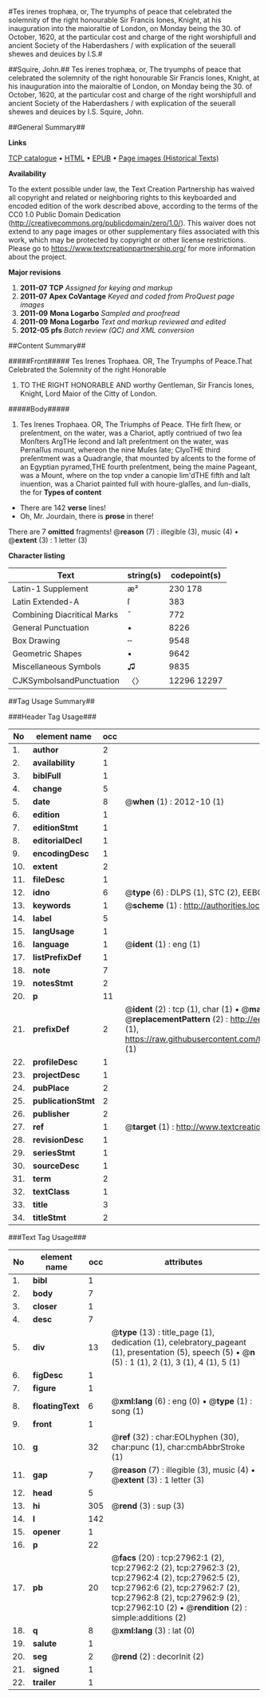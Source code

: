 #Tes irenes trophæa, or, The tryumphs of peace that celebrated the solemnity of the right honourable Sir Francis Iones, Knight, at his inauguration into the maioraltie of London, on Monday being the 30. of October, 1620, at the particular cost and charge of the right worshipfull and ancient Society of the Haberdashers / with explication of the seuerall shewes and deuices by I.S.#

##Squire, John.##
Tes irenes trophæa, or, The tryumphs of peace that celebrated the solemnity of the right honourable Sir Francis Iones, Knight, at his inauguration into the maioraltie of London, on Monday being the 30. of October, 1620, at the particular cost and charge of the right worshipfull and ancient Society of the Haberdashers / with explication of the seuerall shewes and deuices by I.S.
Squire, John.

##General Summary##

**Links**

[TCP catalogue](http://www.ota.ox.ac.uk/tcp/)  • 
[HTML](http://tei.it.ox.ac.uk/tcp/Texts-HTML/free/A12/A12813.html)  • 
[EPUB](http://tei.it.ox.ac.uk/tcp/Texts-EPUB/free/A12/A12813.epub) • 
[Page images (Historical Texts)](https://historicaltexts.jisc.ac.uk/eebo-29426087e)

**Availability**

To the extent possible under law, the Text Creation Partnership has waived all copyright and related or neighboring rights to this keyboarded and encoded edition of the work described above, according to the terms of the CC0 1.0 Public Domain Dedication (http://creativecommons.org/publicdomain/zero/1.0/). This waiver does not extend to any page images or other supplementary files associated with this work, which may be protected by copyright or other license restrictions. Please go to https://www.textcreationpartnership.org/ for more information about the project.

**Major revisions**

1. __2011-07__ __TCP__ *Assigned for keying and markup*
1. __2011-07__ __Apex CoVantage__ *Keyed and coded from ProQuest page images*
1. __2011-09__ __Mona Logarbo__ *Sampled and proofread*
1. __2011-09__ __Mona Logarbo__ *Text and markup reviewed and edited*
1. __2012-05__ __pfs__ *Batch review (QC) and XML conversion*

##Content Summary##

#####Front#####
Tes Irenes Trophaea. OR, The Tryumphs of Peace.That Celebrated the Solemnity of the right Honorable 
1. TO THE RIGHT HONORABLE AND worthy Gentleman, Sir Francis Iones, Knight, Lord Maior of the Citty of London.

#####Body#####

1. Tes Irenes Trophaea. OR, The Triumphs of Peace.
THe firſt ſhew, or preſentment, on the water, was a Chariot, aptly contriued of two ſea Monſters ArgTHe ſecond and laſt preſentment on the water, was Pernaſſus mount, whereon the nine Muſes ſate; ClyoTHE third preſentment was a Quadrangle, that mounted by aſcents to the forme of an Egyptian pyramed,THE fourth preſentment, being the maine Pageant, was a Mount, where on the top vnder a canopie lim'dTHE fifth and laſt inuention, was a Chariot painted full with houre-glaſſes, and ſun-dialls, the for
**Types of content**

  * There are 142 **verse** lines!
  * Oh, Mr. Jourdain, there is **prose** in there!

There are 7 **omitted** fragments! 
 @__reason__ (7) : illegible (3), music (4)  •  @__extent__ (3) : 1 letter (3)

**Character listing**


|Text|string(s)|codepoint(s)|
|---|---|---|
|Latin-1 Supplement|æ²|230 178|
|Latin Extended-A|ſ|383|
|Combining             Diacritical Marks|̄|772|
|General Punctuation|•|8226|
|Box Drawing|╌|9548|
|Geometric Shapes|▪|9642|
|Miscellaneous Symbols|♫|9835|
|CJKSymbolsandPunctuation|〈〉|12296 12297|

##Tag Usage Summary##

###Header Tag Usage###

|No|element name|occ|attributes|
|---|---|---|---|
|1.|__author__|2||
|2.|__availability__|1||
|3.|__biblFull__|1||
|4.|__change__|5||
|5.|__date__|8| @__when__ (1) : 2012-10 (1)|
|6.|__edition__|1||
|7.|__editionStmt__|1||
|8.|__editorialDecl__|1||
|9.|__encodingDesc__|1||
|10.|__extent__|2||
|11.|__fileDesc__|1||
|12.|__idno__|6| @__type__ (6) : DLPS (1), STC (2), EEBO-CITATION (1), OCLC (1), VID (1)|
|13.|__keywords__|1| @__scheme__ (1) : http://authorities.loc.gov/ (1)|
|14.|__label__|5||
|15.|__langUsage__|1||
|16.|__language__|1| @__ident__ (1) : eng (1)|
|17.|__listPrefixDef__|1||
|18.|__note__|7||
|19.|__notesStmt__|2||
|20.|__p__|11||
|21.|__prefixDef__|2| @__ident__ (2) : tcp (1), char (1)  •  @__matchPattern__ (2) : ([0-9\-]+):([0-9IVX]+) (1), (.+) (1)  •  @__replacementPattern__ (2) : http://eebo.chadwyck.com/downloadtiff?vid=$1&page=$2 (1), https://raw.githubusercontent.com/textcreationpartnership/Texts/master/tcpchars.xml#$1 (1)|
|22.|__profileDesc__|1||
|23.|__projectDesc__|1||
|24.|__pubPlace__|2||
|25.|__publicationStmt__|2||
|26.|__publisher__|2||
|27.|__ref__|1| @__target__ (1) : http://www.textcreationpartnership.org/docs/. (1)|
|28.|__revisionDesc__|1||
|29.|__seriesStmt__|1||
|30.|__sourceDesc__|1||
|31.|__term__|2||
|32.|__textClass__|1||
|33.|__title__|3||
|34.|__titleStmt__|2||


###Text Tag Usage###

|No|element name|occ|attributes|
|---|---|---|---|
|1.|__bibl__|1||
|2.|__body__|7||
|3.|__closer__|1||
|4.|__desc__|7||
|5.|__div__|13| @__type__ (13) : title_page (1), dedication (1), celebratory_pageant (1), presentation (5), speech (5)  •  @__n__ (5) : 1 (1), 2 (1), 3 (1), 4 (1), 5 (1)|
|6.|__figDesc__|1||
|7.|__figure__|1||
|8.|__floatingText__|6| @__xml:lang__ (6) : eng (0)  •  @__type__ (1) : song (1)|
|9.|__front__|1||
|10.|__g__|32| @__ref__ (32) : char:EOLhyphen (30), char:punc (1), char:cmbAbbrStroke (1)|
|11.|__gap__|7| @__reason__ (7) : illegible (3), music (4)  •  @__extent__ (3) : 1 letter (3)|
|12.|__head__|5||
|13.|__hi__|305| @__rend__ (3) : sup (3)|
|14.|__l__|142||
|15.|__opener__|1||
|16.|__p__|22||
|17.|__pb__|20| @__facs__ (20) : tcp:27962:1 (2), tcp:27962:2 (2), tcp:27962:3 (2), tcp:27962:4 (2), tcp:27962:5 (2), tcp:27962:6 (2), tcp:27962:7 (2), tcp:27962:8 (2), tcp:27962:9 (2), tcp:27962:10 (2)  •  @__rendition__ (2) : simple:additions (2)|
|18.|__q__|8| @__xml:lang__ (3) : lat (0)|
|19.|__salute__|1||
|20.|__seg__|2| @__rend__ (2) : decorInit (2)|
|21.|__signed__|1||
|22.|__trailer__|1||
